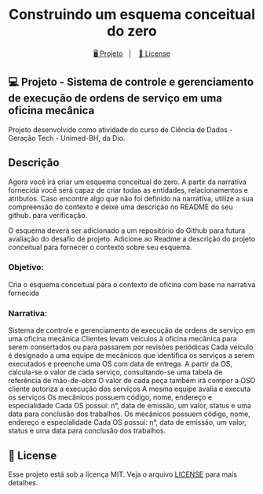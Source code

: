 <h1 align="center">
  Construindo um esquema conceitual do zero
</h1>

<p align="center">
  <a href="#-projeto">🖥️ Projeto</a>&nbsp;&nbsp;&nbsp;|&nbsp;&nbsp;&nbsp;
  <a href="#-license">📝 License</a>
</p>

## 💻 Projeto - Sistema de controle e gerenciamento de execução de ordens de serviço em uma oficina mecânica

Projeto desenvolvido como atividade do curso de Ciência de Dados - Geração Tech - Unimed-BH, da Dio.

## Descrição
Agora você irá criar um esquema conceitual do zero. A partir da narrativa fornecida você será capaz de criar todas as entidades, relacionamentos e atributos. Caso encontre algo que não foi definido na narrativa, utilize a sua compreensão do contexto e deixe uma descrição no README do seu github. para verificação.

O esquema deverá ser adicionado a um repositório do Github para futura avaliação do desafio de projeto. Adicione ao Readme a descrição do projeto conceitual para fornecer o contexto sobre seu esquema.

### Objetivo:

Cria o esquema conceitual para o contexto de oficina com base na narrativa fornecida

### Narrativa:

Sistema de controle e gerenciamento de execução de ordens de serviço em uma oficina mecânica
Clientes levam veículos à oficina mecânica para serem consertados ou para passarem por revisões  periódicas
Cada veículo é designado a uma equipe de mecânicos que identifica os serviços a serem executados e preenche uma OS com data de entrega.
A partir da OS, calcula-se o valor de cada serviço, consultando-se uma tabela de referência de mão-de-obra
O valor de cada peça também irá compor a OSO cliente autoriza a execução dos serviços
A mesma equipe avalia e executa os serviços
Os mecânicos possuem código, nome, endereço e especialidade
Cada OS possui: n°, data de emissão, um valor, status e uma data para conclusão dos trabalhos.
Os mecânicos possuem código, nome, endereço e especialidade
Cada OS possui: n°, data de emissão, um valor, status e uma data para conclusão dos trabalhos.

## 📝 License

Esse projeto está sob a licença MIT. Veja o arquivo [LICENSE](LICENSE) para mais detalhes.
